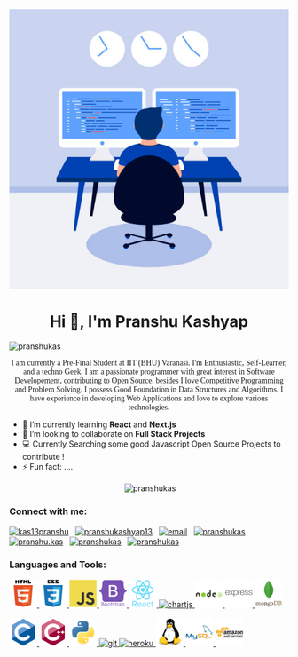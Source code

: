 <div align="center"><img src="/web-developer.jfif"></div>

<h1 align="center">Hi 👋, I'm Pranshu Kashyap</h1>

<!-- ![Profile views](https://gpvc.arturio.dev/pranshukas)   -->
<p align="left"> <img src="https://komarev.com/ghpvc/?username=pranshukas&label=Profile%20views&color=0e75b6&style=flat" alt="pranshukas" /> </p>

<p align="center" style="font-family:Papyrus"> I am currently a Pre-Final Student at IIT (BHU) Varanasi. I'm Enthusiastic, Self-Learner, and a techno Geek. I am a passionate programmer with great interest in Software Developement, contributing to Open Source, besides I  love Competitive Programming and Problem Solving. I possess Good Foundation in Data Structures and Algorithms.
I have experience in developing Web Applications and love to explore various technologies.

- 🌱 I’m currently learning **React** and **Next.js**
- 👯 I’m looking to collaborate on **Full Stack Projects**
- 💻 Currently Searching some good Javascript Open Source Projects to contribute !
- ⚡ Fun fact: ....
  
<p align="center">&nbsp;<img align="center" src="https://github-readme-stats.vercel.app/api?username=pranshukas&show_icons=true&count_private=true" alt="pranshukas" /></p>
  
<h3 align="left">Connect with me:</h3>
<p align="left">
<a href="https://twitter.com/kas13pranshu" target="blank"><img align="center" src="https://raw.githubusercontent.com/rahuldkjain/github-profile-readme-generator/master/src/images/icons/Social/twitter.svg" alt="kas13pranshu" height="35" width="40" /></a>&nbsp;&nbsp;
<a href="https://linkedin.com/in/pranshukashyap13" target="blank"><img align="center" src="https://raw.githubusercontent.com/rahuldkjain/github-profile-readme-generator/master/src/images/icons/Social/linked-in-alt.svg" alt="pranshukashyap13" height="35" width="40" /></a>&nbsp;&nbsp;
<a href="mailto:pranshu.kashyap.mec19@iitbhu.ac.in"> <img align="center" src="https://cdn-icons-png.flaticon.com/512/732/732200.png" height="35px" width="40px" alt="email"/></a>&nbsp;&nbsp;
<a href="https://instagram.com/pranshukas" target="blank"><img align="center" src="https://raw.githubusercontent.com/rahuldkjain/github-profile-readme-generator/master/src/images/icons/Social/instagram.svg" alt="pranshukas" height="35" width="40" /></a>&nbsp;&nbsp;
<a href="https://www.facebook.com/pranshu.kas/" target="blank"><img align="center" src="https://raw.githubusercontent.com/rahuldkjain/github-profile-readme-generator/master/src/images/icons/Social/facebook.svg" alt="pranshu.kas" height="35" width="40" /></a>&nbsp;&nbsp;
<a href="https://www.codechef.com/users/pranshukas" target="blank"><img align="center" src="https://cdn.jsdelivr.net/npm/simple-icons@3.1.0/icons/codechef.svg" alt="pranshukas" height="35" width="40" /></a>&nbsp;&nbsp;
<a href="https://codeforces.com/profile/pranshukas" target="blank"><img align="center" src="https://cdn.jsdelivr.net/npm/simple-icons@3.0.1/icons/codeforces.svg" alt="pranshukas" height="35" width="40" /></a>&nbsp;&nbsp;
</p>

<h3 align="left">Languages and Tools:</h3>
<p align="left"> 
<a href="https://www.w3.org/html/" target="_blank"> <img src="https://raw.githubusercontent.com/devicons/devicon/master/icons/html5/html5-original-wordmark.svg" alt="html5" width="50" height="50"/> </a> 
<a href="https://www.w3schools.com/css/" target="_blank"> <img src="https://raw.githubusercontent.com/devicons/devicon/master/icons/css3/css3-original-wordmark.svg" alt="css3" width="50" height="50"/> </a> 
<a href="https://developer.mozilla.org/en-US/docs/Web/JavaScript" target="_blank"> <img src="https://raw.githubusercontent.com/devicons/devicon/master/icons/javascript/javascript-original.svg" alt="javascript" width="50" height="50"/> </a>
<a href="https://getbootstrap.com" target="_blank"> <img src="https://raw.githubusercontent.com/devicons/devicon/master/icons/bootstrap/bootstrap-plain-wordmark.svg" alt="bootstrap" width="50" height="50"/> </a> 
<a href="https://reactjs.org/" target="_blank"> <img src="https://raw.githubusercontent.com/devicons/devicon/master/icons/react/react-original-wordmark.svg" alt="react" width="50" height="50"/> </a>
<a href="https://www.chartjs.org" target="_blank"> <img src="https://www.chartjs.org/media/logo-title.svg" alt="chartjs" width="50" height="50"/> </a>  
<a href="https://nodejs.org" target="_blank"> <img src="https://raw.githubusercontent.com/devicons/devicon/master/icons/nodejs/nodejs-original-wordmark.svg" alt="nodejs" width="50" height="50"/> </a> 
<a href="https://expressjs.com" target="_blank"> <img src="https://raw.githubusercontent.com/devicons/devicon/master/icons/express/express-original-wordmark.svg" alt="express" width="50" height="50"/> </a> 
  <a href="https://www.mongodb.com/" target="_blank"> <img src="https://raw.githubusercontent.com/devicons/devicon/master/icons/mongodb/mongodb-original-wordmark.svg" alt="mongodb" width="50" height="50"/> </a>
 <br><br>
<a href="https://www.cprogramming.com/" target="_blank"> <img src="https://raw.githubusercontent.com/devicons/devicon/master/icons/c/c-original.svg" alt="c" width="50" height="50"/> </a> 
<a href="https://www.w3schools.com/cpp/" target="_blank"> <img src="https://raw.githubusercontent.com/devicons/devicon/master/icons/cplusplus/cplusplus-original.svg" alt="cplusplus" width="50" height="50"/> </a> 
<a href="https://www.python.org" target="_blank"> <img src="https://raw.githubusercontent.com/devicons/devicon/master/icons/python/python-original.svg" alt="python" width="50" height="50"/> </a> 
<a href="https://git-scm.com/" target="_blank"> <img src="https://www.vectorlogo.zone/logos/git-scm/git-scm-icon.svg" alt="git" width="50" height="50"/> </a> 
<a href="https://heroku.com" target="_blank"> <img src="https://www.vectorlogo.zone/logos/heroku/heroku-icon.svg" alt="heroku" width="50" height="50"/> </a>  
<a href="https://www.linux.org/" target="_blank"> <img src="https://raw.githubusercontent.com/devicons/devicon/master/icons/linux/linux-original.svg" alt="linux" width="50" height="50"/> </a> 
<a href="https://www.mysql.com/" target="_blank"> <img src="https://raw.githubusercontent.com/devicons/devicon/master/icons/mysql/mysql-original-wordmark.svg" alt="mysql" width="50" height="50"/> </a> 
<a href="https://aws.amazon.com" target="_blank"> <img src="https://raw.githubusercontent.com/devicons/devicon/master/icons/amazonwebservices/amazonwebservices-original-wordmark.svg" alt="aws" width="50" height="50"/> </a> </p> 

<br>

<!-- <p><img align="left" src="https://github-readme-stats.vercel.app/api/top-langs?username=pranshukas&show_icons=true&locale=en&layout=compact" alt="pranshukas" /></p> -->

<!-- <p align="center">&nbsp;<img align="center" src="https://github-readme-stats.vercel.app/api?username=pranshukas&show_icons=true&locale=en" alt="pranshukas" /></p> -->

<!-- <p align="center"><img align="center" src="https://github-readme-streak-stats.herokuapp.com/?user=pranshukas&" alt="pranshukas" /></p> -->
